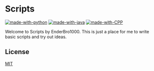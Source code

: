 # Scripts
 [![made-with-python](https://img.shields.io/badge/Made%20with-Python-1f425f.svg)](https://www.python.org/)  [![made-with-java](https://img.shields.io/badge/Made%20with-Java-1f425f.svg)](https://www.java.com/en/) [![made-with-CPP](https://img.shields.io/badge/Made%20with-C++-1f425f.svg)](https://www.cplusplus.com/) 

Welcome to Scripts by EnderBro1000. This is just a place for me to write basic scripts and try out ideas.

## License
[MIT](https://choosealicense.com/licenses/mit/)
